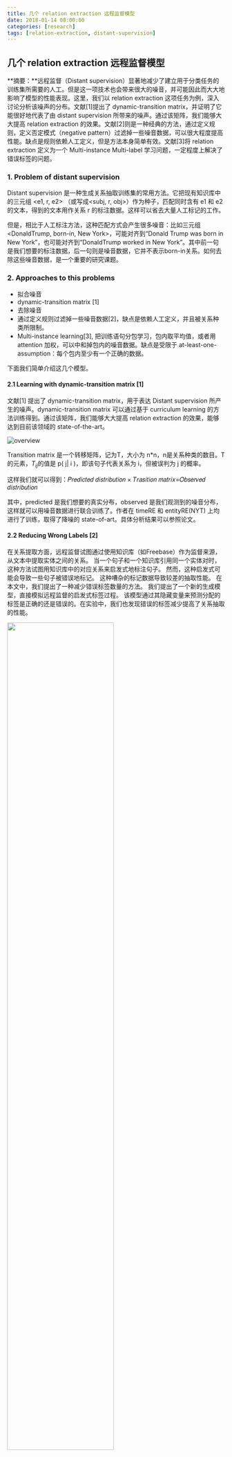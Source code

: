 ```yaml
---
title: 几个 relation extraction 远程监督模型
date: 2018-01-14 08:00:00
categories: [research]
tags: [relation-extraction, distant-supervision]
---
```


## 几个 relation extraction 远程监督模型

**摘要：**远程监督（Distant supervision）显著地减少了建立用于分类任务的训练集所需要的人工。但是这一项技术也会带来很大的噪音，并可能因此而大大地影响了模型的性能表现。这里，我们以 relation extraction 这项任务为例，深入讨论分析该噪声的分布。文献[1]提出了 dynamic-transition matrix，并证明了它能很好地代表了由 distant supervision 所带来的噪声。通过该矩阵，我们能够大大提高 relation extraction 的效果。文献[2]则是一种经典的方法，通过定义规则，定义否定模式（negative pattern）过滤掉一些噪音数据，可以很大程度提高性能。缺点是规则依赖人工定义，但是方法本身简单有效。文献[3]将 relation extraction 定义为一个 Multi-instance Multi-label 学习问题，一定程度上解决了错误标签的问题。

### 1. Problem of distant supervision

Distant supervision 是一种生成关系抽取训练集的常用方法。它把现有知识库中的三元组 \<e1, r, e2\> （或写成\<subj, r, obj\>）作为种子，匹配同时含有 e1 和 e2 的文本，得到的文本用作关系 r 的标注数据。这样可以省去大量人工标记的工作。

但是，相比于人工标注方法，这种匹配方式会产生很多噪音：比如三元组\<DonaldTrump, born-in, New York\>，可能对齐到“Donald Trump was born in New York”，也可能对齐到“DonaldTrump worked in New York”。其中前一句是我们想要的标注数据，后一句则是噪音数据，它并不表示born-in关系。如何去除这些噪音数据，是一个重要的研究课题。

### 2. Approaches to this problems

-  拟合噪音
  - dynamic-transition matrix [1]
-  去除噪音
  - 通过定义规则过滤掉一些噪音数据[2]，缺点是依赖人工定义，并且被关系种类所限制。
  - Multi-instance learning[3], 把训练语句分包学习，包内取平均值，或者用 attention 加权，可以中和掉包内的噪音数据。缺点是受限于 at-least-one-assumption：每个包内至少有一个正确的数据。

下面我们简单介绍这几个模型。

#### 2.1 Learning with dynamic-transition matrix [1]

文献[1] 提出了 dynamic-transition matrix，用于表达 Distant supervision 所产生的噪声。dynamic-transition matrix 可以通过基于 curriculum learning 的方法训练得到。通过该矩阵，我们能够大大提高 relation extraction 的效果，能够达到目前该领域的 state-of-the-art。

![overview](overview.png)

Transition matrix 是一个转移矩阵，记为T，大小为 n*n，n是关系种类的数目。T 的元素，$T_{ij}$的值是 p( j| i )，即该句子代表关系为 i，但被误判为 j 的概率。

这样我们就可以得到：𝑃𝑟𝑒𝑑𝑖𝑐𝑡𝑒𝑑 𝑑𝑖𝑠𝑡𝑟𝑖𝑏𝑢𝑡𝑖𝑜𝑛 × 𝑇𝑟𝑎𝑠𝑖𝑡𝑖𝑜𝑛 𝑚𝑎𝑡𝑟𝑖𝑥=𝑂𝑏𝑠𝑒𝑟𝑣𝑒𝑑 𝑑𝑖𝑠𝑡𝑟𝑖𝑏𝑢𝑡𝑖𝑜𝑛

其中，predicted 是我们想要的真实分布，observed 是我们观测到的噪音分布，这样就可以用噪音数据进行联合训练了。作者在 timeRE 和 entityRE(NYT) 上均进行了训练，取得了降噪的 state-of-art。具体分析结果可以参照论文。

#### 2.2 Reducing Wrong Labels [2] 

在关系提取方面，远程监督试图通过使用知识库（如Freebase）作为监督来源，从文本中提取实体之间的关系。 当一个句子和一个知识库引用同一个实体对时，这种方法试图用知识库中的对应关系来启发式地标注句子。 然而，这种启发式可能会导致一些句子被错误地标记。 这种嘈杂的标记数据导致较差的抽取性能。 在本文中，我们提出了一种减少错误标签数量的方法。 我们提出了一个新的生成模型，直接模拟远程监督的启发式标签过程。 该模型通过其隐藏变量来预测分配的标签是正确的还是错误的。在实验中，我们也发现错误的标签减少提高了关系抽取的性能。

<img src="wrong_label_reduction.png" width="70%">

NegPat(r)即为事先定义的对于r的否定模式（negative pattern）。在我们的方法中，我们按如下所示去除错误标签：（i）给定一个已标注的语料库，我们首先验证其中的模式是否表达一种relation，然后（ii）使用否定模式列表（NegPat）去除错误的标签， 即该模式被定义为不表示relation的模式。 第一步，我们引入新的生成模型，直接模拟DS的标注过程并进行预测。 第二步在算法1中描述，见上图。对于关系提取，我们使用上述得到的标注数据来训练分类器（给定实体对，该分类器预测所属关系）。

####2.3 Multi-instance Multi-label Learning [3]

很多的共现 entities 都没有什么关系，仅仅是出现在同一个句子中；而有的 entities 之间的关系其实并不仅仅只有一种，可能有多种，比如奥巴马和美国的关系，可能是 born in，也可能是 is the president of 的关系。

因此训练集会产生大量的错误标记，比如两个实体有多种关系或者根本在这句话中没有任何关系，这样的训练数据会对关系抽取器产生影响。正因为如此，传统的监督式学习，假设每个实例明确地映射到一个标签，是不合适的。

对于这个问题，我们将关系抽取定义为一个 Multi-instance Multi-label 学习问题，它使用带有潜在变量的图模型，对文本中一对实体的所有实例以及它们的所有标签进行联合建模。 该模型在 relation extraction 领域表现出色。

### 3. Conclusion 

上面提到的几个模型都有其新颖的地方，其中[1]这种拟合噪音的思想很有创新点，实际的效果也很理想；而后两个模型主要都是在数据预处理阶段进行，因此可以和其他 relation extraction 模型很好的结合。

## References

\*笔记部分参考[论文浅尝 | Learning with Noise: Supervised Relation Extraction](https://mp.weixin.qq.com/s/O9JaalDhoX97DMoUBFxmtg)

[1] Luo, Bingfeng, et al. "Learning with noise: enhance distantly supervised relation extraction with dynamic transition matrix." *arXiv preprint arXiv:1705.03995* (2017).

[2] Takamatsu, Shingo, Issei Sato, and Hiroshi Nakagawa. "Reducing wrong labels in distant supervision for relation extraction." *Proceedings of the 50th Annual Meeting of the Association for Computational Linguistics: Long Papers-Volume 1*. Association for Computational Linguistics, 2012.

[3] Surdeanu, Mihai, et al. "Multi-instance multi-label learning for relation extraction." *Proceedings of the 2012 joint conference on empirical methods in natural language processing and computational natural language learning*. Association for Computational Linguistics, 2012.